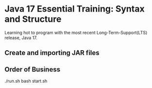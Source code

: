# Java 17 Essential Training: Syntax and Structure

Learning hot to program with the most recent Long-Term-Support(LTS) release, Java 17.

## Create and importing JAR files



## Order of Business
./run.sh
bash start.sh



